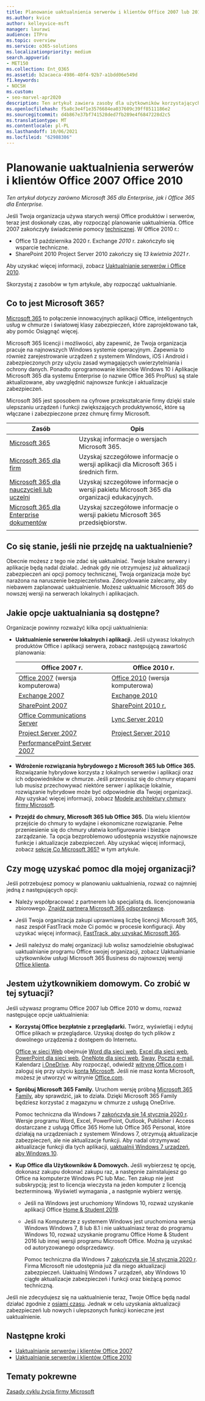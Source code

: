 ```yaml
---
title: Planowanie uaktualnienia serwerów i klientów Office 2007 lub 2010
ms.author: kvice
author: kelleyvice-msft
manager: laurawi
audience: ITPro
ms.topic: overview
ms.service: o365-solutions
ms.localizationpriority: medium
search.appverid:
- MET150
ms.collection: Ent_O365
ms.assetid: b2acaeca-4986-40f4-92b7-a1bdd06e549d
f1.keywords:
- NOCSH
ms.custom:
- seo-marvel-apr2020
description: Ten artykuł zawiera zasoby dla użytkowników korzystających z programu Office 2007 lub Office 2010, które pomogą im zaplanować uaktualnienie.
ms.openlocfilehash: f5a8c3e4f1e3576684ea037609c39ff8511186e2
ms.sourcegitcommit: d4b867e37bf741528ded7fb289e4f6847228d2c5
ms.translationtype: MT
ms.contentlocale: pl-PL
ms.lasthandoff: 10/06/2021
ms.locfileid: "62988386"
---
```

# <a name="plan-your-upgrade-from-office-2007-or-office-2010-servers-and-clients"></a>Planowanie uaktualnienia serwerów i klientów Office 2007 Office 2010

*Ten artykuł dotyczy zarówno Microsoft 365 dla Enterprise, jak i Office 365 dla Enterprise.*

Jeśli Twoja organizacja używa starych wersji Office produktów i serwerów, teraz jest doskonały czas, aby rozpocząć planowanie uaktualnienia. Office 2007 zakończyły świadczenie pomocy [technicznej](upgrade-from-office-2007-servers-and-products.md). W Office 2010 r.:

- Office 13 października 2020 r. Exchange *2010* r. zakończyło się wsparcie techniczne. 
- SharePoint 2010 Project Server 2010 zakończy się *13 kwietnia 2021 r*. 

Aby uzyskać więcej informacji, zobacz [Uaktualnianie serwerów i Office 2010](upgrade-from-office-2010-servers-and-products.md).

Skorzystaj z zasobów w tym artykule, aby rozpocząć uaktualnianie.

## <a name="what-is-microsoft-365"></a>Co to jest Microsoft 365?

[Microsoft 365](https://www.microsoft.com/microsoft-365) to połączenie innowacyjnych aplikacji Office, inteligentnych usług w chmurze i światowej klasy zabezpieczeń, które zaprojektowano tak, aby pomóc Osiągnąć więcej.

Microsoft 365 licencji i możliwości, aby zapewnić, że Twoja organizacja pracuje na najnowszych Windows systemie operacyjnym. Zapewnia to również zarejestrowanie urządzeń z systemem Windows, iOS i Android i zabezpieczonych przy użyciu zasad wymagających uwierzytelniania i ochrony danych. Ponadto oprogramowanie klienckie Windows 10 i Aplikacje Microsoft 365 dla systemu Enterprise (o nazwie Office 365 ProPlus) są stale aktualizowane, aby uwzględnić najnowsze funkcje i aktualizacje zabezpieczeń.
  
Microsoft 365 jest sposobem na cyfrowe przekształcanie firmy dzięki stale ulepszaniu urządzeń i funkcji zwiększających produktywność, które są włączane i zabezpieczone przez chmurę firmy Microsoft.
 
|Zasób|Opis|
|---|---|
|[Microsoft 365](https://www.microsoft.com/microsoft-365)|Uzyskaj informacje o wersjach Microsoft 365.|
|[Microsoft 365 dla firm](../admin/index.yml)|Uzyskaj szczegółowe informacje o wersji aplikacji dla Microsoft 365 i średnich firm.|
|[Microsoft 365 dla nauczycieli lub uczelni](/microsoft-365/education/)|Uzyskaj szczegółowe informacje o wersji pakietu Microsoft 365 dla organizacji edukacyjnych.|
|[Microsoft 365 dla Enterprise dokumentów](./index.yml)|Uzyskaj szczegółowe informacje o wersji pakietu Microsoft 365 przedsiębiorstw.|
|||

## <a name="what-happens-if-i-dont-upgrade"></a>Co się stanie, jeśli nie przejdę na uaktualnienie?

Obecnie możesz z tego nie zdać się uaktualniać. Twoje lokalne serwery i aplikacje będą nadal działać. Jednak gdy nie otrzymujesz już aktualizacji zabezpieczeń ani opcji pomocy technicznej, Twoja organizacja może być narażona na naruszenie bezpieczeństwa. Zdecydowanie zalecamy, aby niebawem zaplanować uaktualnienie. Możesz uaktualnić Microsoft 365 do nowszej wersji na serwerach lokalnych i aplikacjach.

## <a name="what-upgrade-options-are-available"></a>Jakie opcje uaktualniania są dostępne?      

Organizacje powinny rozważyć kilka opcji uaktualnienia:

- **Uaktualnienie serwerów lokalnych i aplikacji.** Jeśli używasz lokalnych produktów Office i aplikacji serwera, zobacz następującą zawartość planowania:<br/> 

  |Office 2007 r.|Office 2010 r.|
  |---|---|
  |[Office 2007](/DeployOffice/office-2007-end-support-roadmap) (wersja komputerowa)|[Office 2010](/DeployOffice/office-2010-end-support-roadmap) (wersja komputerowa)|
  |[Exchange 2007](exchange-2007-end-of-support.md)|[Exchange 2010](exchange-2010-end-of-support.md)|
  |[SharePoint 2007](sharepoint-2007-end-of-support.md)|[SharePoint 2010 r.](upgrade-from-sharepoint-2010.md)|
  |[Office Communications Server](/skypeforbusiness/plan-your-deployment/upgrade)|[Lync Server 2010](/skypeforbusiness/plan-your-deployment/upgrade)|
  |[Project Server 2007](project-server-2007-end-of-support.md)|[Project Server 2010](project-server-2010-end-of-support.md)|
  |[PerformancePoint Server 2007](pps-2007-end-of-support.md)||
 
- **Wdrożenie rozwiązania hybrydowego z Microsoft 365 lub Office 365.** Rozwiązanie hybrydowe korzysta z lokalnych serwerów i aplikacji oraz ich odpowiedników w chmurze. Jeśli przenosisz się do chmury etapami lub musisz przechowywać niektóre serwer i aplikacje lokalnie, rozwiązanie hybrydowe może być odpowiednie dla Twojej organizacji. Aby uzyskać więcej informacji, zobacz [Modele architektury chmury firmy Microsoft](../solutions/cloud-architecture-models.md). 
    
- **Przejdź do chmury, Microsoft 365 lub Office 365.** Dla wielu klientów przejście do chmury to wydajne i ekonomiczne rozwiązanie. Pełne przeniesienie się do chmury ułatwia konfigurowanie i bieżące zarządzanie. Ta opcja bezproblemowo udostępnia wszystkie najnowsze funkcje i aktualizacje zabezpieczeń. Aby uzyskać więcej informacji, zobacz [sekcję Co Microsoft 365?](#what-is-microsoft-365) w tym artykule.
    
## <a name="can-i-get-help-for-my-organization"></a>Czy mogę uzyskać pomoc dla mojej organizacji?

Jeśli potrzebujesz pomocy w planowaniu uaktualnienia, rozważ co najmniej jedną z następujących opcji:

- Należy współpracować z partnerem lub specjalistą ds. licencjonowania zbiorowego. [Znajdź partnera Microsoft 365 odsprzedawcę](https://support.office.com/article/b6c18a9b-2aed-4c84-9d75-af709160258c.aspx). 

- Jeśli Twoja organizacja zakupi uprawniawą liczbę licencji Microsoft 365, nasz zespół FastTrack może Ci pomóc w procesie konfiguracji. Aby uzyskać więcej informacji, [FastTrack, aby uzyskać Microsoft 365](https://www.microsoft.com/fasttrack/microsoft-365).

- Jeśli należysz do małej organizacji lub wolisz samodzielnie obsługiwać uaktualnianie programu Office swojej organizacji, zobacz Uaktualnianie użytkowników usługi Microsoft 365 Business do najnowszej wersji [Office klienta](/office365/admin/setup/upgrade-users-to-latest-office-client). 
  
## <a name="im-a-home-user-what-do-i-do"></a>Jestem użytkownikiem domowym. Co zrobić w tej sytuacji?

Jeśli używasz programu Office 2007 lub Office 2010 w domu, rozważ następujące opcje uaktualnienia:

- **Korzystaj Office bezpłatnie z przeglądarki.** Twórz, wyświetlaj i edytuj Office plikach w przeglądarce. Uzyskaj dostęp do tych plików z dowolnego urządzenia z dostępem do Internetu. 

  [Office w sieci Web](https://products.office.com/office-online/documents-spreadsheets-presentations-office-online) obejmuje [Word dla sieci web](https://go.microsoft.com/fwlink/p/?linkid=746664), [Excel dla sieci web](https://go.microsoft.com/fwlink/p/?linkid=746665), [PowerPoint dla sieci web](https://go.microsoft.com/fwlink/p/?linkid=746666), [OneNote dla sieci web](https://go.microsoft.com/fwlink/p/?linkid=746674), [Sway](https://go.microsoft.com/fwlink/p/?linkid=746675), [Poczta](https://go.microsoft.com/fwlink/p/?linkid=746676) [e-mail](https://go.microsoft.com/fwlink/p/?linkid=746678), Kalendarz [i OneDrive](https://go.microsoft.com/fwlink/p/?linkid=746679). Aby rozpocząć, odwiedź [witrynę Office.com](https://office.com) i zaloguj się przy użyciu [konta Microsoft](https://account.microsoft.com/account). Jeśli nie masz konta Microsoft, możesz je utworzyć w witrynie [Office.com](https://office.com).

- **Spróbuj Microsoft 365 Family.** Uruchom wersję próbną [Microsoft 365 Family](https://www.microsoft.com/microsoft-365/p/microsoft-365-family/cfq7ttc0k5dm?rtc=2&activetab=pivot:overviewtab), aby sprawdzić, jak to działa. Dzięki Microsoft 365 Family będziesz korzystać z magazynu w chmurze z usługą OneDrive.

  Pomoc techniczna dla Windows 7 [zakończyła się 14 stycznia 2020 r](https://www.microsoft.com/microsoft-365/windows/end-of-windows-7-support). Wersje programu Word, Excel, PowerPoint, Outlook, Publisher i Access dostarczane z usługą Office 365 Home lub Office 365 Personal, które działają na urządzeniach z systemem Windows 7, otrzymują aktualizacje zabezpieczeń, ale nie aktualizacje funkcji. Aby nadal otrzymywać aktualizacje funkcji dla tych aplikacji, [uaktualnij Windows 7 urządzeń, aby Windows 10](https://support.microsoft.com/help/12435/windows-10-upgrade-faq).
    
- **Kup Office dla Użytkowników &amp; Domowych.** Jeśli wybierzesz tę opcję, dokonasz zakupu dokonać zakupu raz, a następnie zainstalujesz go Office na komputerze Windows PC lub Mac. Ten zakup nie jest subskrypcją; jest to licencja wieczysta na jeden komputer z licencją bezterminową. Wyświetl wymagania [,](https://office.com/systemrequirements) a następnie wybierz wersję.

  - Jeśli na Windows jest uruchomiony Windows 10, rozważ uzyskanie aplikacji Office [Home & Student 2019](https://www.microsoft.com/p/office-home-student-2019/cfq7ttc0k7c8).

  - Jeśli na Komputerze z systemem Windows jest uruchomiona wersja Windows Windows 7, 8 lub 8.1 i nie uaktualniasz teraz do programu Windows 10, rozważ uzyskanie programu Office Home & Student 2016 lub innej wersji programu Microsoft Office. Można ją uzyskać od autoryzowanego odsprzedawcy.
     
    Pomoc techniczna dla Windows 7 [zakończyła się 14 stycznia 2020 r](https://www.microsoft.com/microsoft-365/windows/end-of-windows-7-support). Firma Microsoft nie udostępnia już dla niego aktualizacji zabezpieczeń. Uaktualnij Windows 7 urządzeń, aby Windows 10 ciągłe aktualizacje zabezpieczeń i funkcji oraz bieżącą pomoc techniczną.

Jeśli nie zdecydujesz się na uaktualnienie teraz, Twoje Office będą nadal działać zgodnie z [osiami czasu](https://support.microsoft.com/lifecycle/search/13615). Jednak w celu uzyskania aktualizacji zabezpieczeń lub nowych i ulepszonych funkcji konieczne jest uaktualnienie.
   
## <a name="next-steps"></a>Następne kroki

- [Uaktualnianie serwerów i klientów Office 2007](upgrade-from-office-2007-servers-and-products.md)
- [Uaktualnianie serwerów i klientów Office 2010](upgrade-from-office-2010-servers-and-products.md)
   
## <a name="related-topics"></a>Tematy pokrewne
  
[Zasady cyklu życia firmy Microsoft](/lifecycle/)